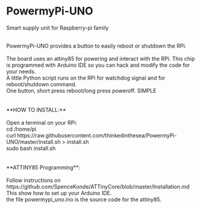 # PowermyPi-UNO
Smart supply unit for Raspberry-pi family

<br/>
PowermyPi-UNO provides a button to easily reboot or shutdown the RPi.<br/><br/>
The board uses an attiny85 for powering and interact with the RPi. This chip is programmed with Arduino IDE so you can hack and modify the code for your needs.<br/>
A little Python script runs on the RPi for watchdog signal and for reboot/shutdown command.<br/>
One button, short press reboot/long press poweroff. SIMPLE<br/>
<br/><br/>
**HOW TO INSTALL:**<br/><br/>
Open a terminal on your RPi:<br/>
cd /home/pi<br/>
curl https://raw.githubusercontent.com/thinkedinthesea/PowermyPi-UNO/master/install.sh > install.sh<br/>
sudo bash install.sh<br/>
<br/><br/>
**ATTINY85 Programming**:<br/><br/>
Follow instructions on https://github.com/SpenceKonde/ATTinyCore/blob/master/Installation.md<br/>
This show how to set up your Arduino IDE.<br/>
the file powermypi_uno.ino is the source code for the attiny85.
